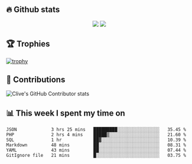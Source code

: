 ## &#128293; Github stats

<!-- GitHub Readme Streak Stats - https://github.com/DenverCoder1/github-readme-streak-stats -->
<p align="center">

<picture>
  <source 
    srcset="https://github-readme-stats.vercel.app/api?username=clivewalkden&count_private=true&show_icons=true&theme=darcula"
    media="(prefers-color-scheme: dark)"
  />
  <source
    srcset="https://github-readme-stats.vercel.app/api?username=clivewalkden&count_private=true&show_icons=true&theme=calm"
    media="(prefers-color-scheme: light), (prefers-color-scheme: no-preference)"
  />
  <img src="https://github-readme-stats.vercel.app/api?username=clivewalkden&count_private=true&show_icons=true&theme=darcula" />
</picture>

<a href="https://git.io/streak-stats" target="_blank">
  <img src="http://github-readme-streak-stats.herokuapp.com?user=clivewalkden&theme=darcula&date_format=j%20M%5B%20Y%5D" />
</a>

</p>

## &#127942; Trophies
[![trophy](https://github-profile-trophy.vercel.app/?username=clivewalkden&theme=onedark)](https://github.com/clivewalkden/github-profile-trophy)

## &#129309; Contributions
![Clive's GitHub Contributor stats](https://github-contributor-stats.vercel.app/api?username=clivewalkden)

## &#128202; This week I spent my time on
<!--START_SECTION:waka-->

```text
JSON             3 hrs 25 mins   █████████░░░░░░░░░░░░░░░░   35.45 %
PHP              2 hrs 4 mins    █████▒░░░░░░░░░░░░░░░░░░░   21.60 %
SQL              1 hr            ██▓░░░░░░░░░░░░░░░░░░░░░░   10.39 %
Markdown         48 mins         ██░░░░░░░░░░░░░░░░░░░░░░░   08.31 %
YAML             43 mins         ██░░░░░░░░░░░░░░░░░░░░░░░   07.44 %
GitIgnore file   21 mins         █░░░░░░░░░░░░░░░░░░░░░░░░   03.75 %
```

<!--END_SECTION:waka-->
